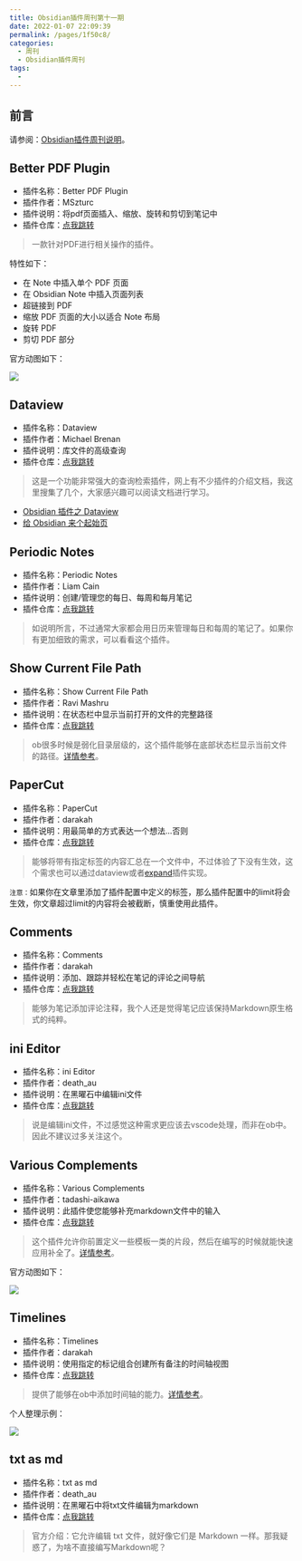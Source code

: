 ```yaml
---
title: Obsidian插件周刊第十一期
date: 2022-01-07 22:09:39
permalink: /pages/1f50c8/
categories:
  - 周刊
  - Obsidian插件周刊
tags:
  - 
---
```


## 前言

请参阅：[Obsidian插件周刊说明](https://wiki.eryajf.net/pages/bcc523/)。

## Better PDF Plugin

- 插件名称：Better PDF Plugin
- 插件作者：MSzturc
- 插件说明：将pdf页面插入、缩放、旋转和剪切到笔记中
- 插件仓库：[点我跳转](https://github.com/MSzturc/obsidian-better-pdf-plugin)

>一款针对PDF进行相关操作的插件。

特性如下：

-   在 Note 中插入单个 PDF 页面
-   在 Obsidian Note 中插入页面列表
-   超链接到 PDF
-   缩放 PDF 页面的大小以适合 Note 布局
-   旋转 PDF
-   剪切 PDF 部分

官方动图如下：

![](http://t.eryajf.net/imgs/2022/01/c9058b8a2fdde5d6.gif)

## Dataview

- 插件名称：Dataview
- 插件作者：Michael Brenan
- 插件说明：库文件的高级查询
- 插件仓库：[点我跳转](https://github.com/blacksmithgu/obsidian-dataview)

>这是一个功能非常强大的查询检索插件，网上有不少插件的介绍文档，我这里搜集了几个，大家感兴趣可以阅读文档进行学习。

- [Obsidian 插件之 Dataview](https://zhuanlan.zhihu.com/p/373623264)
- [给 Obsidian 来个起始页](https://immmmm.com/obsidian-start-me-page/)

## Periodic Notes

- 插件名称：Periodic Notes
- 插件作者：Liam Cain
- 插件说明：创建/管理您的每日、每周和每月笔记
- 插件仓库：[点我跳转](https://github.com/liamcain/obsidian-periodic-notes)

> 如说明所言，不过通常大家都会用日历来管理每日和每周的笔记了。如果你有更加细致的需求，可以看看这个插件。

## Show Current File Path

- 插件名称：Show Current File Path
- 插件作者：Ravi Mashru
- 插件说明：在状态栏中显示当前打开的文件的完整路径
- 插件仓库：[点我跳转](https://github.com/ravimashru/obsidian-show-file-path)

>ob很多时候是弱化目录层级的，这个插件能够在底部状态栏显示当前文件的路径。[详情参考](https://wiki.eryajf.net/pages/6ed7fe/#show-file-path)。

## PaperCut

- 插件名称：PaperCut
- 插件作者：darakah
- 插件说明：用最简单的方式表达一个想法...否则
- 插件仓库：[点我跳转](https://github.com/Darakah/obsidian-paper-cut)

>能够将带有指定标签的内容汇总在一个文件中，不过体验了下没有生效，这个需求也可以通过dataview或者[expand](http://ob-plugin.eryajf.net/#/ob-plugin/02.Obsidian%E6%8F%92%E4%BB%B6%E5%91%A8%E5%88%8A%E7%AC%AC%E4%BA%8C%E6%9C%9F?id=text-expand)插件实现。

`注意：`如果你在文章里添加了插件配置中定义的标签，那么插件配置中的limit将会生效，你文章超过limit的内容将会被截断，慎重使用此插件。

## Comments

- 插件名称：Comments
- 插件作者：darakah
- 插件说明：添加、跟踪并轻松在笔记的评论之间导航
- 插件仓库：[点我跳转](https://github.com/Darakah/obsidian-comments-plugin)

>能够为笔记添加评论注释，我个人还是觉得笔记应该保持Markdown原生格式的纯粹。

## ini Editor

- 插件名称：ini Editor
- 插件作者：death_au
- 插件说明：在黑曜石中编辑ini文件
- 插件仓库：[点我跳转](https://github.com/deathau/ini-obsidian)

>说是编辑ini文件，不过感觉这种需求更应该去vscode处理，而非在ob中。因此不建议过多关注这个。

## Various Complements

- 插件名称：Various Complements
- 插件作者：tadashi-aikawa
- 插件说明：此插件使您能够补充markdown文件中的输入
- 插件仓库：[点我跳转](https://github.com/tadashi-aikawa/obsidian-various-complements-plugin)

>这个插件允许你前置定义一些模板一类的片段，然后在编写的时候就能快速应用补全了。[详情参考](https://wiki.eryajf.net/pages/6ed7fe/#various-complements)。

官方动图如下： 

![](http://t.eryajf.net/imgs/2021/12/1a22694d833e3e2c.gif)

## Timelines

- 插件名称：Timelines
- 插件作者：darakah
- 插件说明：使用指定的标记组合创建所有备注的时间轴视图
- 插件仓库：[点我跳转](https://github.com/Darakah/obsidian-timelines)

>提供了能够在ob中添加时间轴的能力。[详情参考](https://wiki.eryajf.net/pages/6ed7fe/#timelines)。

个人整理示例：

![](http://t.eryajf.net/imgs/2021/12/ff064b76d03b5688.gif)

## txt as md

- 插件名称：txt as md
- 插件作者：death_au
- 插件说明：在黑曜石中将txt文件编辑为markdown
- 插件仓库：[点我跳转](https://github.com/deathau/txt-as-md-obsidian)

>官方介绍：它允许编辑 txt 文件，就好像它们是 Markdown 一样。那我疑惑了，为啥不直接编写Markdown呢？